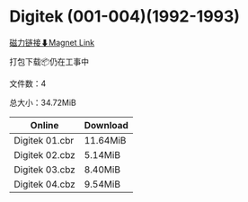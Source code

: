 # Digitek (001-004)(1992-1993)

[磁力链接⬇Magnet Link](magnet:?xt=urn:btih:e018476c5cd1d60dda614f2b07e9db86422a98d0&dn=Digitek%20%28001-004%29%281992-1993%29)

打包下载📦仍在工事中

文件数：4

总大小：34.72MiB

Online | Download
--- | ---
Digitek 01.cbr | 11.64MiB
Digitek 02.cbz | 5.14MiB
Digitek 03.cbz | 8.40MiB
Digitek 04.cbz | 9.54MiB